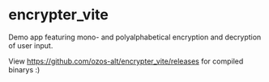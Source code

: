 # encrypter_vite
Demo app featuring mono- and polyalphabetical encryption and decryption of user input.

View https://github.com/ozos-alt/encrypter_vite/releases for compiled binarys :)

